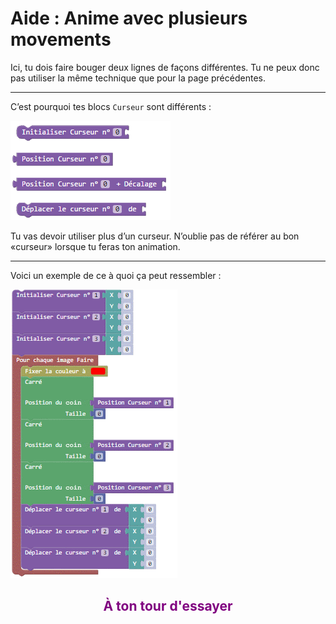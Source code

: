 # Aide : Anime avec plusieurs movements

Ici, tu dois faire bouger deux lignes de façons différentes. Tu ne peux donc pas utiliser la même technique que pour la page précédentes.

***

C’est pourquoi tes blocs `Curseur` sont différents :

![Blocs multiples curseurs][curseur_tab]

Tu vas devoir utiliser plus d’un curseur. N’oublie pas de référer au bon «curseur» lorsque tu feras ton animation.

***

Voici un exemple de ce à quoi ça peut ressembler :

![Exemple plusieurs curseurs][ex_p6]


## <span style="color: #800080"><center>À ton tour d'essayer</span>

[curseur_tab]: img/animation_curseur_tab.png
[ex_p6]: img/animation_ex_3.png
